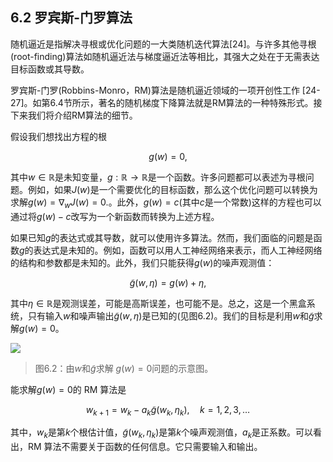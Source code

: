 ## 6.2 罗宾斯-门罗算法

随机逼近是指解决寻根或优化问题的一大类随机迭代算法[24]。与许多其他寻根(root-finding)算法如随机逼近法与梯度逼近法等相比，其强大之处在于无需表达目标函数或其导数。

罗宾斯-门罗(Robbins-Monro，RM)算法是随机逼近领域的一项开创性工作 [24-27]。如第$6.4$节所示，著名的随机梯度下降算法就是RM算法的一种特殊形式。接下来我们将介绍RM算法的细节。

假设我们想找出方程的根

$$g(w)=0,$$

其中$w\in\mathbb{R}$是未知变量，$g:\mathbb{R} \rightarrow \mathbb{R}$是一个函数。许多问题都可以表述为寻根问题。例如，如果$J(w)$是一个需要优化的目标函数，那么这个优化问题可以转换为求解$g(w)=\nabla_wJ(w)=0.$。此外，$g(w) = c$(其中$c$是一个常数)这样的方程也可以通过将$g(w)-c$改写为一个新函数而转换为上述方程。

如果已知$g$的表达式或其导数，就可以使用许多算法。然而，我们面临的问题是函数$g$的表达式是未知的。例如，函数可以用人工神经网络来表示，而人工神经网络的结构和参数都是未知的。此外，我们只能获得$g(w)$的噪声观测值：

$$\tilde{g}(w,\eta)=g(w)+\eta,$$

其中$\eta\in\mathbb{R}$是观测误差，可能是高斯误差，也可能不是。总之，这是一个黑盒系统，只有输入$w$和噪声输出$\tilde{g}(w,\eta)$是已知的(见图$6.2$)。我们的目标是利用$w$和$\tilde{g}$求解$g(w) = 0$。

 ![](../img/06/1.png)
 > 图$6.2$：由$w$和$\tilde{g}$求解 $g(w) = 0$问题的示意图。

能求解$g(w) = 0$的 RM 算法是

$$w_{k+1}=w_k-a_k\tilde{g}(w_k,\eta_k),\quad k=1,2,3,\ldots\tag{6.5}$$

其中，$w_k$是第$k$个根估计值，$\tilde{g}(w_k, \eta_k)$是第$k$个噪声观测值，$a_k$是正系数。可以看出，RM 算法不需要关于函数的任何信息。它只需要输入和输出。
